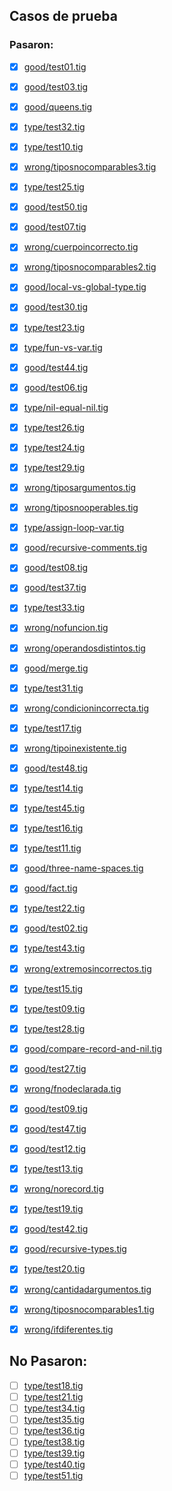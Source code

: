 ## Casos de prueba

### Pasaron:

- [x] [good/test01.tig](good/test01.tig)
- [x] [good/test03.tig](good/test03.tig)
- [x] [good/queens.tig](good/queens.tig)
- [x] [type/test32.tig](type/test32.tig)
- [x] [type/test10.tig](type/test10.tig)
- [x] [wrong/tiposnocomparables3.tig](wrong/tiposnocomparables3.tig)
- [x] [type/test25.tig](type/test25.tig)
- [x] [good/test50.tig](good/test50.tig)
- [x] [good/test07.tig](good/test07.tig)
- [x] [wrong/cuerpoincorrecto.tig](wrong/cuerpoincorrecto.tig)
- [x] [wrong/tiposnocomparables2.tig](wrong/tiposnocomparables2.tig)
- [x] [good/local-vs-global-type.tig](good/local-vs-global-type.tig)
- [x] [good/test30.tig](good/test30.tig)
- [x] [type/test23.tig](type/test23.tig)
- [x] [type/fun-vs-var.tig](type/fun-vs-var.tig)
- [x] [good/test44.tig](good/test44.tig)
- [x] [good/test06.tig](good/test06.tig)
- [x] [type/nil-equal-nil.tig](type/nil-equal-nil.tig)
- [x] [type/test26.tig](type/test26.tig)
- [x] [type/test24.tig](type/test24.tig)
- [x] [type/test29.tig](type/test29.tig)
- [x] [wrong/tiposargumentos.tig](wrong/tiposargumentos.tig)
- [x] [wrong/tiposnooperables.tig](wrong/tiposnooperables.tig)
- [x] [type/assign-loop-var.tig](type/assign-loop-var.tig)
- [x] [good/recursive-comments.tig](good/recursive-comments.tig)
- [x] [good/test08.tig](good/test08.tig)
- [x] [good/test37.tig](good/test37.tig)
- [x] [type/test33.tig](type/test33.tig)
- [x] [wrong/nofuncion.tig](wrong/nofuncion.tig)
- [x] [wrong/operandosdistintos.tig](wrong/operandosdistintos.tig)
- [x] [good/merge.tig](good/merge.tig)
- [x] [type/test31.tig](type/test31.tig)
- [x] [wrong/condicionincorrecta.tig](wrong/condicionincorrecta.tig)
- [x] [type/test17.tig](type/test17.tig)
- [x] [wrong/tipoinexistente.tig](wrong/tipoinexistente.tig)
- [x] [good/test48.tig](good/test48.tig)
- [x] [type/test14.tig](type/test14.tig)
- [x] [type/test45.tig](type/test45.tig)
- [x] [type/test16.tig](type/test16.tig)
- [x] [type/test11.tig](type/test11.tig)
- [x] [good/three-name-spaces.tig](good/three-name-spaces.tig)
- [x] [good/fact.tig](good/fact.tig)
- [x] [type/test22.tig](type/test22.tig)
- [x] [good/test02.tig](good/test02.tig)
- [x] [type/test43.tig](type/test43.tig)
- [x] [wrong/extremosincorrectos.tig](wrong/extremosincorrectos.tig)
- [x] [type/test15.tig](type/test15.tig)
- [x] [type/test09.tig](type/test09.tig)
- [x] [type/test28.tig](type/test28.tig)
- [x] [good/compare-record-and-nil.tig](good/compare-record-and-nil.tig)
- [x] [good/test27.tig](good/test27.tig)
- [x] [wrong/fnodeclarada.tig](wrong/fnodeclarada.tig)
- [x] [good/test09.tig](good/test09.tig)
- [x] [good/test47.tig](good/test47.tig)
- [x] [good/test12.tig](good/test12.tig)
- [x] [type/test13.tig](type/test13.tig)
- [x] [wrong/norecord.tig](wrong/norecord.tig)
- [x] [type/test19.tig](type/test19.tig)
- [x] [good/test42.tig](good/test42.tig)
- [x] [good/recursive-types.tig](good/recursive-types.tig)
- [x] [type/test20.tig](type/test20.tig)
- [x] [wrong/cantidadargumentos.tig](wrong/cantidadargumentos.tig)
- [x] [wrong/tiposnocomparables1.tig](wrong/tiposnocomparables1.tig)
- [x] [wrong/ifdiferentes.tig](wrong/ifdiferentes.tig)


## No Pasaron:

- [ ] [type/test18.tig](type/test18.tig)
- [ ] [type/test21.tig](type/test21.tig)
- [ ] [type/test34.tig](type/test34.tig)
- [ ] [type/test35.tig](type/test35.tig)
- [ ] [type/test36.tig](type/test36.tig)
- [ ] [type/test38.tig](type/test38.tig)
- [ ] [type/test39.tig](type/test39.tig)
- [ ] [type/test40.tig](type/test40.tig)
- [ ] [type/test51.tig](type/test51.tig)
